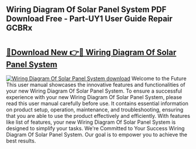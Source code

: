 ## Wiring Diagram Of Solar Panel System PDF Download Free - Part-UY1 User Guide Repair GCBRx

# <h2><a href="http://dfjsokp.blite.top/?on=Wiring+Diagram+Of+Solar+Panel+System">🔗Download New 👉🔴 Wiring Diagram Of Solar Panel System</a></h2>

[![Wiring Diagram Of Solar Panel System download](https://i.imgur.com/lujVjoI.png)](http://dfjsokp.blite.top/?on=Wiring+Diagram+Of+Solar+Panel+System)
Welcome to the Future This user manual showcases the innovative features and functionalities of your new Wiring Diagram Of Solar Panel System. To ensure a successful experience with your new Wiring Diagram Of Solar Panel System, please read this user manual carefully before use. It contains essential information on product setup, operation, maintenance, and troubleshooting, ensuring that you are able to use the product effectively and efficiently. With features like list of features, your new Wiring Diagram Of Solar Panel System is designed to simplify your tasks. We're Committed to Your Success Wiring Diagram Of Solar Panel System. Our goal is to empower you to achieve the best results.
